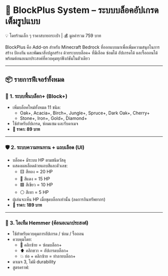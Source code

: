 # 🧱 BlockPlus System – ระบบบล็อคอัปเกรดเต็มรูปแบบ  
💡 โดยร้านเล็ก ๆ ราคาสบายกระเป๋า | 💰 มูลค่ารวม 759 บาท

BlockPlus คือ Add-on สำหรับ Minecraft Bedrock ที่ออกแบบมาเพื่อเพิ่มความสนุกในการสร้าง ป้องกัน และพัฒนาสิ่งปลูกสร้าง ด้วยระบบบล็อค+ ที่มีเลือด ซ่อมได้ อัปเกรดได้ และรื้อถอนได้ พร้อมค้อนอเนกประสงค์ที่ควบคุมทุกฟังก์ชันในตัวเดียว

---

## 📦 รายการฟีเจอร์ทั้งหมด

### 🧩 1. ระบบพื้นบล็อก+ (Block+)
- เพิ่มบล็อคใหม่ทั้งหมด 11 ชนิด:
  - Oak+, Acacia+, Birch+, Jungle+, Spruce+, Dark Oak+, Cherry+
  - Stone+, Iron+, Gold+, Diamond+
- ใช้สำหรับอัปเกรด, ซ่อมแซม และรับดาเมจ
- **💸 ราคา: 89 บาท**

---

### 🛡️ 2. ระบบความทนทาน + แถบเลือด (UI)
- บล็อค+ มีระบบ HP ตามชนิดวัสดุ
- แสดงผลเลือดด้วยแถบสีและตัวเลข:
  - 🟨 สีทอง = 20 HP
  - 🔴 สีแดง = 15 HP
  - 🟩 สีเขียว = 10 HP
  - ⚪ สีเทา = 5 HP
- ผู้เล่นจะเห็น HP เมื่อขุดบล็อกเท่านั้น (ลดการกินทรัพยากร)
- **💸 ราคา: 189 บาท**

---

### 🔨 3. ไอเท็ม Hemmer (ค้อนอเนกประสงค์)
- ใช้สำหรับควบคุมการอัปเกรด / ซ่อม / รื้อถอน
- ควบคุมโดย:
  - 🔧 คลิกซ้าย = ซ่อมบล็อก+
  - ⬆️ คลิกขวา = อัปเกรดบล็อก+
  - 💥 ย่อ + คลิกซ้าย = ทำลายบล็อก+
- ดาเมจ 3, ไม่มี durability
- สูตรคราฟ:
